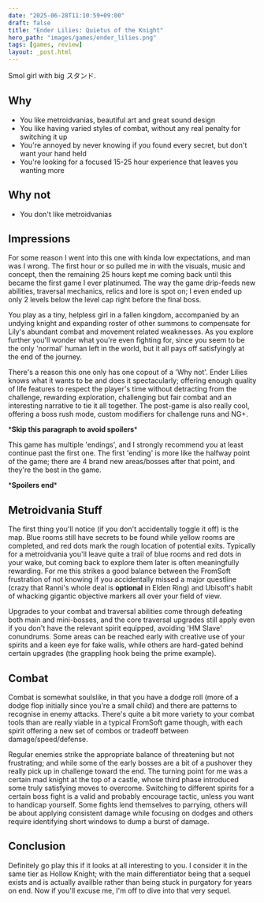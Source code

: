 ```yaml
---
date: "2025-06-28T11:10:59+09:00"
draft: false
title: "Ender Lilies: Quietus of the Knight"
hero_path: "images/games/ender_lilies.png"
tags: [games, review]
layout: _post.html
---
```


Smol girl with big スタンド.

## Why

- You like metroidvanias, beautiful art and great sound design
- You like having varied styles of combat, without any real penalty for switching it up
- You're annoyed by never knowing if you found every secret, but don't want your hand held
- You're looking for a focused 15-25 hour experience that leaves you wanting more

## Why not

- You don't like metroidvanias

## Impressions

For some reason I went into this one with kinda low expectations, and man was I wrong. The first hour or so pulled me in with the visuals, music and concept, then the remaining 25 hours kept me coming back until this became the first game I ever platinumed. The way the game drip-feeds new abilities, traversal mechanics, relics and lore is spot on; I even ended up only 2 levels below the level cap right before the final boss.

You play as a tiny, helpless girl in a fallen kingdom, accompanied by an undying knight and expanding roster of other summons to compensate for Lily's abundant combat and movement related weaknesses. As you explore further you'll wonder what you're even fighting for, since you seem to be the only 'normal' human left in the world, but it all pays off satisfyingly at the end of the journey.

There's a reason this one only has one copout of a 'Why not'. Ender Lilies knows what it wants to be and does it spectacularly; offering enough quality of life features to respect the player's time without detracting from the challenge, rewarding exploration, challenging but fair combat and an interesting narrative to tie it all together. The post-game is also really cool, offering a boss rush mode, custom modifiers for challenge runs and NG+.

\***Skip this paragraph to avoid spoilers**\*

This game has multiple 'endings', and I strongly recommend you at least continue past the first one. The first 'ending' is more like the halfway point of the game; there are 4 brand new areas/bosses after that point, and they're the best in the game.

\***Spoilers end**\*

## Metroidvania Stuff

The first thing you'll notice (if you don't accidentally toggle it off) is the map. Blue rooms still have secrets to be found while yellow rooms are completed, and red dots mark the rough location of potential exits. Typically for a metroidvania you'll leave quite a trail of blue rooms and red dots in your wake, but coming back to explore them later is often meaningfully rewarding. For me this strikes a good balance between the FromSoft frustration of not knowing if you accidentally missed a major questline (crazy that Ranni's whole deal is **optional** in Elden Ring) and Ubisoft's habit of whacking gigantic objective markers all over your field of view.

Upgrades to your combat and traversal abilities come through defeating both main and mini-bosses, and the core traversal upgrades still apply even if you don't have the relevant spirit equipped, avoiding 'HM Slave' conundrums. Some areas can be reached early with creative use of your spirits and a keen eye for fake walls, while others are hard-gated behind certain upgrades (the grappling hook being the prime example).

## Combat

Combat is somewhat soulslike, in that you have a dodge roll (more of a dodge flop initially since you're a small child) and there are patterns to recognise in enemy attacks. There's quite a bit more variety to your combat tools than are really viable in a typical FromSoft game though, with each spirit offering a new set of combos or tradeoff between damage/speed/defense.

Regular enemies strike the appropriate balance of threatening but not frustrating; and while some of the early bosses are a bit of a pushover they really pick up in challenge toward the end. The turning point for me was a certain mad knight at the top of a castle, whose third phase introduced some truly satisfying moves to overcome. Switching to different spirits for a certain boss fight is a valid and probably encourage tactic, unless you want to handicap yourself. Some fights lend themselves to parrying, others will be about applying consistent damage while focusing on dodges and others require identifying short windows to dump a burst of damage.

## Conclusion

Definitely go play this if it looks at all interesting to you. I consider it in the same tier as Hollow Knight; with the main differentiator being that a sequel exists and is actually availble rather than being stuck in purgatory for years on end. Now if you'll excuse me, I'm off to dive into that very sequel.
